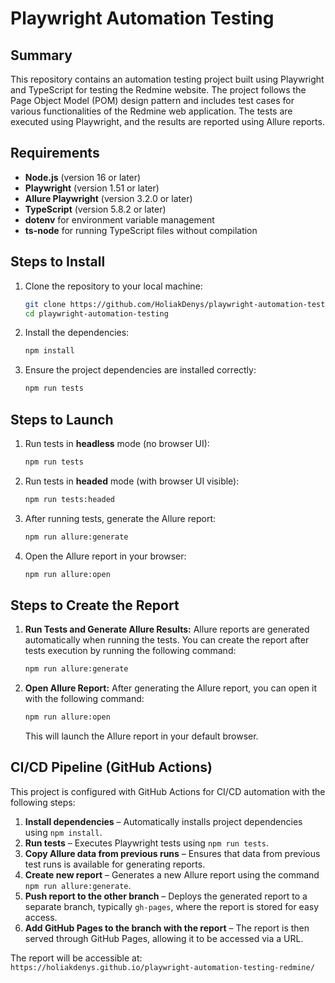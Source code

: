 # Playwright Automation Testing

## Summary

This repository contains an automation testing project built using Playwright and TypeScript for testing the Redmine website. The project follows the Page Object Model (POM) design pattern and includes test cases for various functionalities of the Redmine web application. The tests are executed using Playwright, and the results are reported using Allure reports.

## Requirements

- **Node.js** (version 16 or later)
- **Playwright** (version 1.51 or later)
- **Allure Playwright** (version 3.2.0 or later)
- **TypeScript** (version 5.8.2 or later)
- **dotenv** for environment variable management
- **ts-node** for running TypeScript files without compilation

## Steps to Install

1. Clone the repository to your local machine:
    ```bash
    git clone https://github.com/HoliakDenys/playwright-automation-testing-redmine.git
    cd playwright-automation-testing
    ```

2. Install the dependencies:
    ```bash
    npm install
    ```

3. Ensure the project dependencies are installed correctly:
    ```bash
    npm run tests
    ```

## Steps to Launch

1. Run tests in **headless** mode (no browser UI):
    ```bash
    npm run tests
    ```

2. Run tests in **headed** mode (with browser UI visible):
    ```bash
    npm run tests:headed
    ```

3. After running tests, generate the Allure report:
    ```bash
    npm run allure:generate
    ```

4. Open the Allure report in your browser:
    ```bash
    npm run allure:open
    ```

## Steps to Create the Report

1. **Run Tests and Generate Allure Results:**
    Allure reports are generated automatically when running the tests. You can create the report after tests execution by running the following command:
    ```bash
    npm run allure:generate
    ```

2. **Open Allure Report:**
    After generating the Allure report, you can open it with the following command:
    ```bash
    npm run allure:open
    ```

    This will launch the Allure report in your default browser.
    
## CI/CD Pipeline (GitHub Actions)
This project is configured with GitHub Actions for CI/CD automation with the following steps:

1. **Install dependencies** – Automatically installs project dependencies using `npm install`.
2. **Run tests** – Executes Playwright tests using `npm run tests`.
3. **Copy Allure data from previous runs** – Ensures that data from previous test runs is available for generating reports.
4. **Create new report** – Generates a new Allure report using the command `npm run allure:generate`.
5. **Push report to the other branch** – Deploys the generated report to a separate branch, typically `gh-pages`, where the report is stored for easy access.
6. **Add GitHub Pages to the branch with the report** – The report is then served through GitHub Pages, allowing it to be accessed via a URL.

The report will be accessible at:  
`https://holiakdenys.github.io/playwright-automation-testing-redmine/`